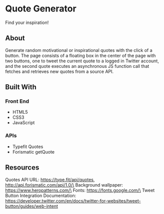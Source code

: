 # Quote Generator
Find your inspiration! 

## About
Generate random motivational or inspirational quotes with the click of a button. The page consists of a floating box in the center of the page with two buttons, one to tweet the current quote to a logged in Twitter account, and the second quote executes an asynchronous JS function call that fetches and retrieves new quotes from a source API. 

## Built With

### Front End
 - HTML5
 - CSS3
 - JavaScript

### APIs
 - Typefit Quotes
 - Forismatic getQuote

## Resources
Quotes API URL: https://type.fit/api/quotes, http://api.forismatic.com/api/1.0/\
Background wallpaper: https://www.heropatterns.com/\
Fonts: https://fonts.google.com/\
Tweet Button Integration Documentation: https://developer.twitter.com/en/docs/twitter-for-websites/tweet-button/guides/web-intent